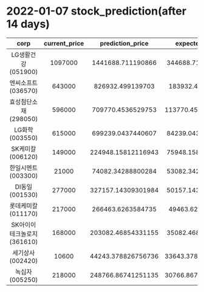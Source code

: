 # 2022-01-07 stock_prediction(after 14 days)

|   corp   |   current_price   |   prediction_price   |   expected_profit   |
|:--------:|:-----------------:|:--------------------:|:-------------------:|
|LG생활건강(051900)|1097000|1441688.711190866|344688.7111908661|
|엔씨소프트(036570)|643000|826932.499139703|183932.499139703|
|효성첨단소재(298050)|596000|709770.4536529753|113770.45365297527|
|LG화학(003550)|615000|699239.0437440607|84239.04374406068|
|SK케미칼(006120)|149000|224948.15812116943|75948.15812116943|
|한일시멘트(003300)|21000|74082.34288800284|53082.34288800284|
|DI동일(001530)|277000|327157.14309301984|50157.14309301984|
|롯데케미칼(011170)|217000|266463.6263584735|49463.6263584735|
|SK아이이테크놀로지(361610)|168000|203082.46854331155|35082.46854331155|
|세기상사(002420)|10600|44243.378826756736|33643.378826756736|
|녹십자(005250)|218000|248766.86741251135|30766.867412511347|
